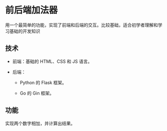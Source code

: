 # 前后端加法器

用一个最简单的功能，实现了前端和后端的交互。比较基础，适合初学者理解和学习基础的开发知识

## 技术

- 前端：基础的 HTML、CSS 和 JS 语言。

- 后端：
  
  - Python 的 Flask 框架。
  
  - Go 的 Gin 框架。

## 功能

实现两个数字相加，并计算出结果。
